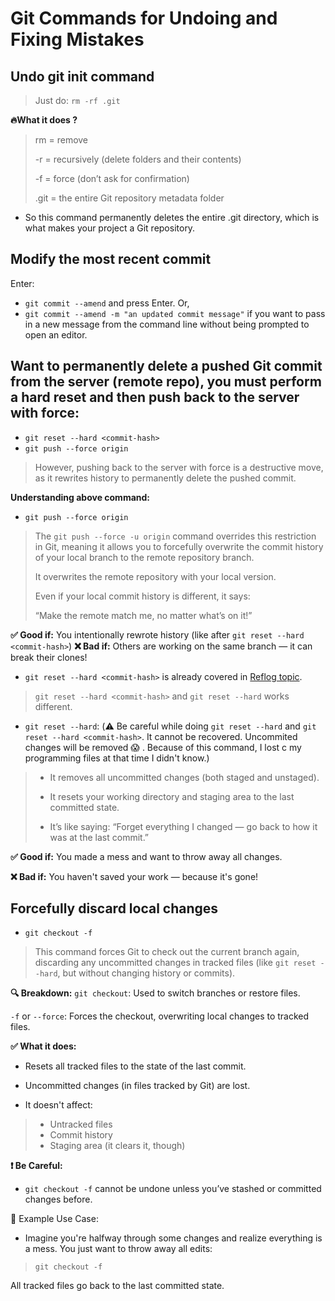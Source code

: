 # Git Commands for Undoing and Fixing Mistakes


## Undo git init command
>  Just do: `rm -rf .git`

**🔥What it does ?**

> rm = remove
>
> -r = recursively (delete folders and their contents)
>
> -f = force (don’t ask for confirmation)
>
> .git = the entire Git repository metadata folder

- So this command permanently deletes the entire .git directory, which is what makes your project a Git repository.





## Modify the most recent commit

Enter: 
- `git commit --amend` and press Enter. 
Or,
- `git commit --amend -m "an updated commit message"` if you want to pass in a new message from the command line without being prompted to open an editor.





## Want to permanently delete a pushed Git commit from the server (remote repo), you must perform a hard reset and then push back to the server with force:
- `git reset --hard <commit-hash>`
- `git push --force origin`
> However, pushing back to the server with force is a destructive move, as it rewrites history to permanently delete the pushed commit.

**Understanding above command:**
* `git push --force origin`
> The `git push --force -u origin` command overrides this restriction in Git, meaning it allows you to forcefully overwrite the commit history of your local branch to the remote repository branch.
> 
> It overwrites the remote repository with your local version.
> 
> Even if your local commit history is different, it says:
> 
> “Make the remote match me, no matter what’s on it!”

**✅ Good if:** You intentionally rewrote history (like after `git reset --hard <commit-hash>`)
**❌ Bad if:** Others are working on the same branch — it can break their clones!

* `git reset --hard <commit-hash>` is already covered in [Reflog topic](6_rebase_n_reflog.md).

> `git reset --hard <commit-hash>` and `git reset --hard` works different.


* `git reset --hard`: (⚠️ Be careful while doing `git reset --hard` and `git reset --hard <commit-hash>`. It cannot be recovered. Uncommited changes will be removed 😱 . Because of this command, I lost c my programming files at that time I didn't know.)
> - It removes all uncommitted changes (both staged and unstaged).
>
> - It resets your working directory and staging area to the last committed state.
>
> - It’s like saying:
> “Forget everything I changed — go back to how it was at the last commit.”

**✅ Good if:** You made a mess and want to throw away all changes.

**❌ Bad if:** You haven't saved your work — because it's gone!






## Forcefully discard local changes 

- `git checkout -f` 

> This command forces Git to check out the current branch again, discarding any uncommitted changes in tracked files (like `git reset --hard`, but without changing history or commits).

**🔍 Breakdown:**
`git checkout`: Used to switch branches or restore files.

`-f` or `--force`: Forces the checkout, overwriting local changes to tracked files.

**✅ What it does:**
- Resets all tracked files to the state of the last commit.

- Uncommitted changes (in files tracked by Git) are lost.

- It doesn't affect:

> - Untracked files
> - Commit history
> - Staging area (it clears it, though)

**❗ Be Careful:**
- `git checkout -f` cannot be undone unless you’ve stashed or committed changes before.

🔁 Example Use Case:
- Imagine you're halfway through some changes and realize everything is a mess. You just want to throw away all edits:

> `git checkout -f`

All tracked files go back to the last committed state.



